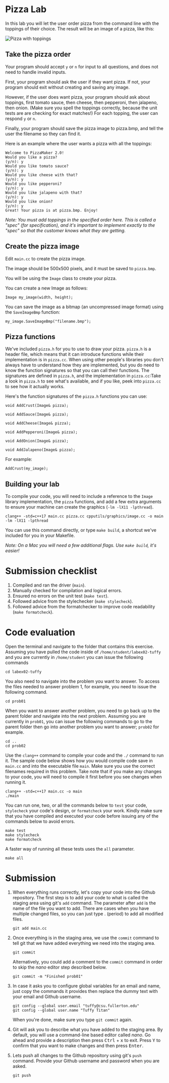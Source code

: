 # Pizza Lab

In this lab you will let the user order pizza from the command line
with the toppings of their choice. The result will be an image
of a pizza, like this:

![Pizza with toppings](tools/expected.bmp)

## Take the pizza order

Your program should accept ``y`` or ``n`` for input to all questions, and does not need to handle
invalid inputs.

First, your program should ask the user if they want pizza. If not, your program should exit without
creating and saving any image.

However, if the user does want pizza, your program should ask about toppings, first tomato
sauce, then cheese, then pepperoni, then jalapeno, then onion. (Make sure you spell the toppings
correctly, because the unit tests are are checking for exact matches!) For each topping, the user
can respond ``y`` or ``n``.

Finally, your program should save the pizza image to pizza.bmp, and tell the user the filename
so they can find it.

Here is an example where the user wants a pizza with all the toppings:

```
Welcome to PizzaMaker 2.0!
Would you like a pizza?
(y/n): y
Would you like tomato sauce?
(y/n): y
Would you like cheese with that?
(y/n): y
Would you like pepperoni?
(y/n): y
Would you like jalapeno with that?
(y/n): y
Would you like onion?
(y/n): y
Great! Your pizza is at pizza.bmp. Enjoy!
```

*Note: You must add toppings in the specified order here. This is called a "spec" (for specification), and it's
important to implement exactly to the "spec" so that the customer knows what they are getting.*

## Create the pizza image

Edit ``main.cc`` to create the pizza image.

The image should be 500x500 pixels, and it must be saved to ``pizza.bmp``.

You will be using the ``Image`` class to create your pizza.

You can create a new Image as follows:

```
Image my_image(width, height);
```

You can save the image as a bitmap (an uncompressed image format)
using the ``SaveImageBmp`` function:

```
my_image.SaveImageBmp("filename.bmp");
```

## Pizza functions

We've included ``pizza.h`` for you to use to draw your pizza. ``pizza.h`` is a header file, which
means that it can introduce functions while their implementation is in ``pizza.cc``. When using
other people's libraries you don't always have to understand how they are implemented,
but you do need to know the function signatures so that you can call their functions. The
signatures are defined in ``pizza.h``, and the implementation in ``pizza.cc``:Take
a look in ``pizza.h`` to see what's available, and if you like, peek into ``pizza.cc`` to see how
it actually works.

Here's the function signatures of the ``pizza.h`` functions you can use:

```
void AddCrust(Image& pizza);

void AddSauce(Image& pizza);

void AddCheese(Image& pizza);

void AddPepperoni(Image& pizza);

void AddOnion(Image& pizza);

void AddJalapeno(Image& pizza);
```

For example:

```
AddCrust(my_image);
```

## Building your lab
To compile your code, you will need to include a reference to the ``Image``
library implementation, the ``pizza`` functions, and add a few extra arguments to ensure
your machine can create the graphics (``-lm -lX11 -lpthread``).

```
clang++ -std=c++17 main.cc pizza.cc cpputils/graphics/image.cc -o main -lm -lX11 -lpthread
```

You can use this command directly, or type ``make build``, a shortcut we've included for you
in your Makefile.

*Note: On a Mac you will need a few additional flags. Use ``make build``, it's easier!*

# Submission checklist
1. Compiled and ran the driver (`main`).
1. Manually checked for compilation and logical errors.
1. Ensured no errors on the unit test (`make test`).
1. Followed advice from the stylechecker (`make stylecheck`).
1. Followed advice from the formatchecker to improve code readability (`make formatcheck`).

# Code evaluation
Open the terminal and navigate to the folder that contains this exercise. Assuming you have pulled the code inside of `/home/student/labex02-tuffy` and you are currently in `/home/student` you can issue the following commands

```
cd labex02-tuffy
```

You also need to navigate into the problem you want to answer. To access the files needed to answer problem 1, for example, you need to issue the following command.

```
cd prob01
```

When you want to answer another problem, you need to go back up to the parent folder and navigate into the next problem. Assuming you are currently in `prob01`, you can issue the following commands to go to the parent folder then go into another problem you want to answer; `prob02` for example.

```
cd ..
cd prob02
```

Use the `clang++` command to compile your code and the `./` command to run it. The sample code below shows how you would compile code save in `main.cc` and into the executable file `main`. Make sure you use the correct filenames required in this problem.  Take note that if you make any changes to your code, you will need to compile it first before you see changes when running it.

```
clang++ -std=c++17 main.cc -o main
./main
```

You can run one, two, or all the commands below to `test` your code, `stylecheck` your code's design, or `formatcheck` your work. Kindly make sure that you have compiled and executed your code before issuing any of the commands below to avoid errors.

```
make test
make stylecheck
make formatcheck
```

A faster way of running all these tests uses the `all` parameter.

```
make all
```

# Submission
1. When everything runs correctly,  let's copy your code into the Github repository. The first step is to add your code to what is called the staging area using git's `add` command. The parameter after `add` is the name of the file you want to add. There are cases when you have multiple changed files, so you can just type . (period) to add all modified files.

    ```
    git add main.cc
    ```
1. Once everything is in the staging area, we use the `commit` command to tell git that we have added everything we need into the staging area.

    ```
    git commit
    ```
    Alternatively, you could add a comment to the `commit` command in order to skip the *nano* editor step described below.

    ```
    git commit -m "Finished prob01"
    ```
1. In case it asks you  to configure global variables for an email and name, just copy the commands it provides then replace the dummy text with your email and Github username.

    ```
    git config --global user.email "tuffy@csu.fullerton.edu"
    git config --global user.name "Tuffy Titan"
    ```
    When you're done, make sure you type `git commit` again.    
1. Git will ask you to describe what you have added to the staging area. By default, you will use a command-line based editor called *nano*. Go ahead and provide a description then press <kbd>Ctrl</kbd> + <kbd>x</kbd> to exit. Press <kbd>Y</kbd> to confirm that you want to make changes and then press <kbd>Enter</kbd>.
1. Lets push all changes to the Github repository using git's `push` command. Provide your Github username and password when you are asked.

    ```
    git push
    ```
